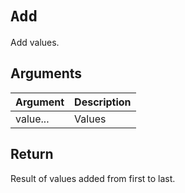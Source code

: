 # `Add`

Add values.

## Arguments

| Argument | Description |
| -------- | ----------- |
| value... | Values      |

## Return

Result of values added from first to last.

